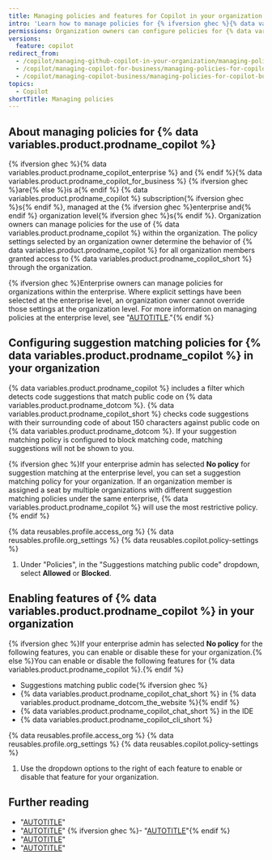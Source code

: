 ```yaml
---
title: Managing policies and features for Copilot in your organization
intro: 'Learn how to manage policies for {% ifversion ghec %}{% data variables.product.prodname_copilot_enterprise_short %} and{% endif %} {% data variables.product.prodname_copilot_for_business %} in your organization.'
permissions: Organization owners can configure policies for {% data variables.product.prodname_copilot %} for their organization.
versions:
  feature: copilot
redirect_from:
  - /copilot/managing-github-copilot-in-your-organization/managing-policies-for-copilot-business-in-your-organization
  - /copilot/managing-copilot-for-business/managing-policies-for-copilot-for-business-in-your-organization
  - /copilot/managing-copilot-business/managing-policies-for-copilot-business-in-your-organization
topics:
  - Copilot
shortTitle: Managing policies
---
```


## About managing policies for {% data variables.product.prodname_copilot %}

{% ifversion ghec %}{% data variables.product.prodname_copilot_enterprise %} and {% endif %}{% data variables.product.prodname_copilot_for_business %} {% ifversion ghec %}are{% else %}is a{% endif %} {% data variables.product.prodname_copilot %} subscription{% ifversion ghec %}s{% endif %}, managed at the {% ifversion ghec %}enterprise and{% endif %} organization level{% ifversion ghec %}s{% endif %}. Organization owners can manage policies for the use of {% data variables.product.prodname_copilot %} within the organization. The policy settings selected by an organization owner determine the behavior of {% data variables.product.prodname_copilot %} for all organization members granted access to {% data variables.product.prodname_copilot_short %} through the organization.

{% ifversion ghec %}Enterprise owners can manage policies for organizations within the enterprise. Where explicit settings have been selected at the enterprise level, an organization owner cannot override those settings at the organization level. For more information on managing policies at the enterprise level, see "[AUTOTITLE](/admin/policies/enforcing-policies-for-your-enterprise/enforcing-policies-for-github-copilot-in-your-enterprise)."{% endif %}

## Configuring suggestion matching policies for {% data variables.product.prodname_copilot %} in your organization

{% data variables.product.prodname_copilot %} includes a filter which detects code suggestions that match public code on {% data variables.product.prodname_dotcom %}. {% data variables.product.prodname_copilot_short %} checks code suggestions with their surrounding code of about 150 characters against public code on {% data variables.product.prodname_dotcom %}. If your suggestion matching policy is configured to block matching code, matching suggestions will not be shown to you.

{% ifversion ghec %}If your enterprise admin has selected **No policy** for suggestion matching at the enterprise level, you can set a suggestion matching policy for your organization. If an organization member is assigned a seat by multiple organizations with different suggestion matching policies under the same enterprise, {% data variables.product.prodname_copilot %} will use the most restrictive policy.{% endif %}

{% data reusables.profile.access_org %}
{% data reusables.profile.org_settings %}
{% data reusables.copilot.policy-settings %}
1. Under "Policies", in the "Suggestions matching public code" dropdown, select **Allowed** or **Blocked**.

## Enabling features of {% data variables.product.prodname_copilot %} in your organization

{% ifversion ghec %}If your enterprise admin has selected **No policy** for the following features, you can enable or disable these for your organization.{% else %}You can enable or disable the following features for {% data variables.product.prodname_copilot %}.{% endif %}

- Suggestions matching public code{% ifversion ghec %}
- {% data variables.product.prodname_copilot_chat_short %} in {% data variables.product.prodname_dotcom_the_website %}{% endif %}
- {% data variables.product.prodname_copilot_chat_short %} in the IDE
- {% data variables.product.prodname_copilot_cli_short %}

{% data reusables.profile.access_org %}
{% data reusables.profile.org_settings %}
{% data reusables.copilot.policy-settings %}
1. Use the dropdown options to the right of each feature to enable or disable that feature for your organization.

## Further reading

- "[AUTOTITLE](/free-pro-team@latest/site-policy/privacy-policies/github-copilot-business-privacy-statement)"
- "[AUTOTITLE](/copilot/using-github-copilot/finding-public-code-that-matches-github-copilot-suggestions)"
{% ifversion ghec %}- "[AUTOTITLE](/copilot/github-copilot-enterprise/overview/about-github-copilot-enterprise)"{% endif %}
- "[AUTOTITLE](/copilot/github-copilot-chat/about-github-copilot-chat)"
- "[AUTOTITLE](/copilot/github-copilot-in-the-cli/about-github-copilot-in-the-cli)"
